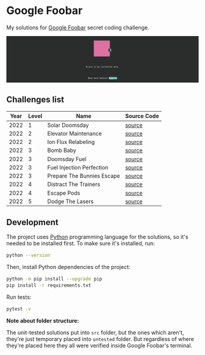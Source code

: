 # Google Foobar

My solutions for [Google Foobar](https://foobar.withgoogle.com/) secret coding challenge.

<img src="./static/foobar.png">

## Challenges list

| Year | Level | Name | Source Code |
|---|---|---|---|
| 2022 | 1 | Solar Doomsday | [source](./src/year_2022/level_1/solar_doomsday) |
| 2022 | 2 | Elevator Maintenance | [source](./src/year_2022/level_2/elevator_maintenance) |
| 2022 | 2 | Ion Flux Relabeling | [source](./src/year_2022/level_2/ion_flux_relabeling) |
| 2022 | 3 | Bomb Baby | [source](./src/year_2022/level_3/bomb_baby) |
| 2022 | 3 | Doomsday Fuel | [source](./src/year_2022/level_3/doomsday_fuel) |
| 2022 | 3 | Fuel Injection Perfection | [source](./src/year_2022/level_3/fuel_injection_perfection) |
| 2022 | 3 | Prepare The Bunnies Escape | [source](./untested/level-3/prepare-the-bunnies-escape) |
| 2022 | 4 | Distract The Trainers | [source](./untested/level-4/distract-the-trainers/) |
| 2022 | 4 | Escape Pods | [source](./untested/level-4/escape-pods) |
| 2022 | 5 | Dodge The Lasers | [source](./src/year_2022/level_5/dodge_the_lasers) |

## Development

The project uses [Python](https://www.python.org/) programming language for the solutions, so it's needed to be installed first. To make sure it's installed, run:

```sh
python --version
```

Then, install Python dependencies of the project:

```sh
python -m pip install --upgrade pip
pip install -r requirements.txt
```

Run tests:

```sh
pytest -v
```

**Note about folder structure:**

The unit-tested solutions put into `src` folder, but the ones which aren't, they're just temporary placed into `untested` folder. But regardless of where they're placed here they all were verified inside Google Foobar's terminal.
